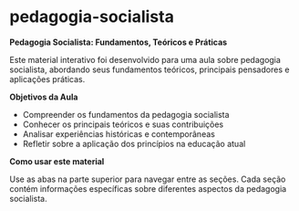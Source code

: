 # pedagogia-socialista
**Pedagogia Socialista: Fundamentos, Teóricos e Práticas**

Este material interativo foi desenvolvido para uma aula sobre pedagogia socialista, abordando seus fundamentos teóricos, principais pensadores e aplicações práticas.

**Objetivos da Aula**
- Compreender os fundamentos da pedagogia socialista
- Conhecer os principais teóricos e suas contribuições
- Analisar experiências históricas e contemporâneas
- Refletir sobre a aplicação dos princípios na educação atual

**Como usar este material**

Use as abas na parte superior para navegar entre as seções. Cada seção contém informações específicas sobre diferentes aspectos da pedagogia socialista.
